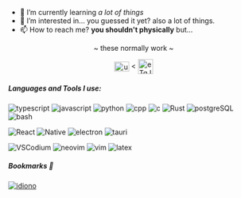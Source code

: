- 🌱 I’m currently learning _a lot of things_
- 👀  I’m interested in... you guessed it yet? also a lot of things.
- 📫 How to reach me? **you shouldn't physically** but...</u>

<p align="center">~ these normally work ~</p>  
<p align="center">  
<a href="https://www.youtube.com/@inharul" target="blank"><img align="center" src="https://upload.wikimedia.org/wikipedia/commons/thumb/0/09/YouTube_full-color_icon_%282017%29.svg/2560px-YouTube_full-color_icon_%282017%29.svg.png" alt="ucs0a7nr4dcwwswvchkcin-g" height="20" width="30" /></a> <
<a href="https://discord.gg/CatZ9nSECb" target="blank"><img align="center" src="https://logodownload.org/wp-content/uploads/2017/11/discord-logo-4-1.png" alt="eTqJ65vUV9" height="30" width="30" /></a>
</p>

<h5 align="left">Languages and Tools I use:</h5>

![typescript](https://img.shields.io/badge/typescript-white?style=plastic&logo=typescript&logoColor=white&labelColor=%233178C6) 
![javascript](https://img.shields.io/badge/javascript_(im_forced)-white?style=plastic&logo=javascript&logoColor=white&labelColor=%23F7DF1E)
![python](https://img.shields.io/badge/python_*hype*-white?style=plastic&logo=python&logoColor=white&labelColor=blue)
![cpp](https://img.shields.io/badge/C(%2B%2B)_with_da_classes-white?style=plastic&logo=cplusplus&logoColor=white&labelColor=%2300599C)
![c](https://img.shields.io/badge/the_og-white?style=plastic&logo=c&logoColor=white&labelColor=%23A8B9CC)
![Rust](https://img.shields.io/badge/learning_Rust_without_socks-white?style=plastic&logo=rust&logoColor=white&labelColor=%23000000)
![postgreSQL](https://img.shields.io/badge/DROP_TABLE_prod-white?logo=postgresql&logoColor=white&labelColor=%234169E1)
![bash](https://img.shields.io/badge/sheBANG_(im_sorry)-white?style=plastic&logo=gnubash&logoColor=white&labelColor=%234EAA25)

![React](https://img.shields.io/badge/React-white?style=plastic&logo=react&logoColor=cyan&labelColor=%2300629B)
![Native](https://img.shields.io/badge/React_Native-white?style=plastic&logo=react&logoColor=%2358c4dc&labelColor=%231b1b1d)
![electron](https://img.shields.io/badge/Electron_*eats_RAM*-white?style=plastic&logo=electron&logoColor=white&labelColor=%2347848F)
![tauri](https://img.shields.io/badge/Tauri-white?style=plastic&logo=tauri&logoColor=%23FAAF00&labelColor=%23003545)


![VSCodium](https://img.shields.io/badge/VSCodium-%23eee?logo=vscodium&logoColor=white&labelColor=%232F80ED) 
![neovim](https://img.shields.io/badge/neovim_(heh)-%23eee?logo=neovim&logoColor=white&labelColor=%2357A143) 
![vim](https://img.shields.io/badge/*smugs*-%23eee?logo=vim&logoColor=white&labelColor=%23019733) 
![latex](https://img.shields.io/badge/LaTeX-%23eee?logo=latex&logoColor=white&labelColor=%23008080)

##### Bookmarks 📌
<a href="https://github.com/inharul/idiono" target="blank">![idiono](https://img.shields.io/badge/idiono-%23eee?logo=react&logoColor=white&labelColor=%23106f8d)</a>

